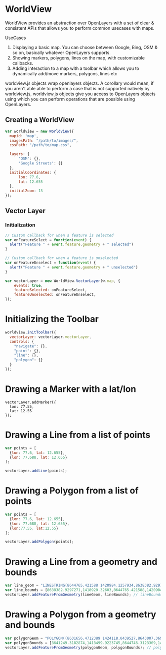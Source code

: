 # WorldView

WorldView provides an abstraction over OpenLayers with a set of clear & consistent APIs that allows you to perform common usecases with maps. 

UseCases

1. Displaying a basic map. You can choose between Google, Bing, OSM & so on, basically whatever OpenLayers supports.
2. Showing markers, polygons, lines on the map, with customizable callbacks.
3. Adding interaction to a map with a toolbar which allows you to dynamically add/move markers, polygons, lines etc

worldview.js objects wrap openlayers objects. A corollary would mean, if you aren't able able to perform a case that is not supported natively by worldview.js, worldview.js objects give you access to OpenLayers objects using which you can perform operations that are possible using OpenLayers.

## Creating a WorldView

``` javascript
var worldview = new WorldView({ 
  mapid: 'map',
  imagesPath: "/path/to/images/",
  cssPath: "/path/to/map.css",

  layers: {
      'OSM': {},
      'Google Streets': {}
  },
  initialCoordinates: {
      lon: 77.6,
      lat: 12.655
  },
  initialZoom: 13
});

```

## Vector Layer

### Initialization

```javascript
// Custom callback for when a feature is selected
var onFeatureSelect = function(event) {
  alert("Feature " + event.feature.geometry + " selected")
}

// Custom callback for when a feature is unselected
var onFeatureUnselect = function(event) {
  alert("Feature " + event.feature.geometry + " unselected")
}

var vectorLayer = new WorldView.VectorLayer(w.map, {
    events: true,
	featureSelected: onFeatureSelect,
	featureUnselected: onFeatureUnselect,
});
```
# Initializing the Toolbar

```javascript
worldview.initToolbar({
  vectorLayer: vectorLayer.vectorLayer,
  controls: {
    "navigate": {},
    "point": {},
    "line": {},
    "polygon": {}
  }
});

```

# Drawing a Marker with a lat/lon

```javacript
vectorLayer.addMarker({
  lon: 77.55,
  lat: 12.55
});

```
# Drawing a Line from a list of points

```javascript
var points = [
  {lon: 77.6, lat: 12.655},
  {lon: 77.688, lat: 12.655}
];

vectorLayer.addLine(points);
```
# Drawing a Polygon from a list of points

```javascript
var points = [
  {lon: 77.6, lat: 12.655},
  {lon: 77.688, lat: 12.655},
  {lon:77.55, lat:12.55}
];

vectorLayer.addPolygon(points);
```
# Drawing a Line from a geometry and bounds

```javascript
var line_geom = "LINESTRING(8644765.421588 1420984.1257934,8638382.9297271 1418920.32603)";
var line_bounds = [8638382.9297271,1418920.32603,8644765.421588,1420984.1257934];
vectorLayer.addFeatureFromGeometry(lineGeom, lineBounds); // lineBounds is optional
```


# Drawing a Polygon from a geometry and bounds

```javascript
var polygonGeom = "POLYGON((8631656.4712389 1424118.0439527,8643007.3699377 1423124.3625851,8632917.6822054 1418633.687174,8631656.4712389 1424118.0439527))";
var polygonBounds = [8641249.3182874,1418499.9223745,8644746.3123309,1420085.9907112];
vectorLayer.addFeatureFromGeometry(polygonGeom, polygonBounds); // polygonBounds is optional

```